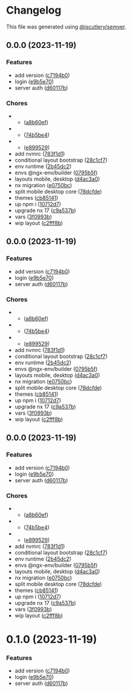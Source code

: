 # Changelog

This file was generated using [@jscutlery/semver](https://github.com/jscutlery/semver).

## 0.0.0 (2023-11-19)


### Features

* add version ([c7194b0](https://github.com/iwnow/bits/commit/c7194b04b03bc66af0421b071d4996ed12cb3a71))
* login ([e9b5e70](https://github.com/iwnow/bits/commit/e9b5e70a464575f77383f918f3b6a1f8f0c23a65))
* server auth ([d60117b](https://github.com/iwnow/bits/commit/d60117b3404289a7f28963ba3d7a7fca00962f48))


### Chores

* + ([a8b60ef](https://github.com/iwnow/bits/commit/a8b60ef1c65634fcce54980b3765c7e10cd563c2))
* + ([74b5be4](https://github.com/iwnow/bits/commit/74b5be4d4c6e011e3c5b715cc934fcb39939d2eb))
* + ([e899529](https://github.com/iwnow/bits/commit/e899529a03866c9c8e6c0a88010a49926d8b2ccb))
* add nvmrc ([783f1d1](https://github.com/iwnow/bits/commit/783f1d17747cef9689955856553a0f1d8a169a70))
* conditional layout bootstrap ([28c1cf7](https://github.com/iwnow/bits/commit/28c1cf7078b41bc307641dfb60cbceb3c3df2900))
* env runtime ([2b45dc2](https://github.com/iwnow/bits/commit/2b45dc29e96a0cc949bf437ae46a3ac064f7809e))
* envs @ngx-env/builder ([0795b5f](https://github.com/iwnow/bits/commit/0795b5f328e17178c8ff650d5b0f45cdae5f7177))
* layouts mobile, desktop ([d4ac3a0](https://github.com/iwnow/bits/commit/d4ac3a0a169a1c0c709f624df5ccfaef2eae8549))
* nx migration ([e0750bc](https://github.com/iwnow/bits/commit/e0750bcbe8befcdaeb8a40b084961e61f10ce3f4))
* split mobile desktop core ([78dcfde](https://github.com/iwnow/bits/commit/78dcfde23558615a534cae8be5b7a2f9f127cb03))
* themes ([cb85141](https://github.com/iwnow/bits/commit/cb85141cd85256c8201b0d712cb67512194b411c))
* up npm i ([10712d7](https://github.com/iwnow/bits/commit/10712d7134969584078fe63fef511c6c91de8609))
* upgrade nx 17 ([c9a537b](https://github.com/iwnow/bits/commit/c9a537be852c56f27142afe2e201e1333ad3df62))
* vars ([3f0993b](https://github.com/iwnow/bits/commit/3f0993bba7616c15de40ed67f7593117239105a7))
* wip layout ([c2fff8b](https://github.com/iwnow/bits/commit/c2fff8b36a611460dc3c18762bacf2a5c2c1faf1))

## 0.0.0 (2023-11-19)


### Features

* add version ([c7194b0](https://github.com/iwnow/bits/commit/c7194b04b03bc66af0421b071d4996ed12cb3a71))
* login ([e9b5e70](https://github.com/iwnow/bits/commit/e9b5e70a464575f77383f918f3b6a1f8f0c23a65))
* server auth ([d60117b](https://github.com/iwnow/bits/commit/d60117b3404289a7f28963ba3d7a7fca00962f48))


### Chores

* + ([a8b60ef](https://github.com/iwnow/bits/commit/a8b60ef1c65634fcce54980b3765c7e10cd563c2))
* + ([74b5be4](https://github.com/iwnow/bits/commit/74b5be4d4c6e011e3c5b715cc934fcb39939d2eb))
* + ([e899529](https://github.com/iwnow/bits/commit/e899529a03866c9c8e6c0a88010a49926d8b2ccb))
* add nvmrc ([783f1d1](https://github.com/iwnow/bits/commit/783f1d17747cef9689955856553a0f1d8a169a70))
* conditional layout bootstrap ([28c1cf7](https://github.com/iwnow/bits/commit/28c1cf7078b41bc307641dfb60cbceb3c3df2900))
* env runtime ([2b45dc2](https://github.com/iwnow/bits/commit/2b45dc29e96a0cc949bf437ae46a3ac064f7809e))
* envs @ngx-env/builder ([0795b5f](https://github.com/iwnow/bits/commit/0795b5f328e17178c8ff650d5b0f45cdae5f7177))
* layouts mobile, desktop ([d4ac3a0](https://github.com/iwnow/bits/commit/d4ac3a0a169a1c0c709f624df5ccfaef2eae8549))
* nx migration ([e0750bc](https://github.com/iwnow/bits/commit/e0750bcbe8befcdaeb8a40b084961e61f10ce3f4))
* split mobile desktop core ([78dcfde](https://github.com/iwnow/bits/commit/78dcfde23558615a534cae8be5b7a2f9f127cb03))
* themes ([cb85141](https://github.com/iwnow/bits/commit/cb85141cd85256c8201b0d712cb67512194b411c))
* up npm i ([10712d7](https://github.com/iwnow/bits/commit/10712d7134969584078fe63fef511c6c91de8609))
* upgrade nx 17 ([c9a537b](https://github.com/iwnow/bits/commit/c9a537be852c56f27142afe2e201e1333ad3df62))
* vars ([3f0993b](https://github.com/iwnow/bits/commit/3f0993bba7616c15de40ed67f7593117239105a7))
* wip layout ([c2fff8b](https://github.com/iwnow/bits/commit/c2fff8b36a611460dc3c18762bacf2a5c2c1faf1))

## 0.0.0 (2023-11-19)


### Features

* add version ([c7194b0](https://github.com/iwnow/bits/commit/c7194b04b03bc66af0421b071d4996ed12cb3a71))
* login ([e9b5e70](https://github.com/iwnow/bits/commit/e9b5e70a464575f77383f918f3b6a1f8f0c23a65))
* server auth ([d60117b](https://github.com/iwnow/bits/commit/d60117b3404289a7f28963ba3d7a7fca00962f48))


### Chores

* + ([a8b60ef](https://github.com/iwnow/bits/commit/a8b60ef1c65634fcce54980b3765c7e10cd563c2))
* + ([74b5be4](https://github.com/iwnow/bits/commit/74b5be4d4c6e011e3c5b715cc934fcb39939d2eb))
* + ([e899529](https://github.com/iwnow/bits/commit/e899529a03866c9c8e6c0a88010a49926d8b2ccb))
* add nvmrc ([783f1d1](https://github.com/iwnow/bits/commit/783f1d17747cef9689955856553a0f1d8a169a70))
* conditional layout bootstrap ([28c1cf7](https://github.com/iwnow/bits/commit/28c1cf7078b41bc307641dfb60cbceb3c3df2900))
* env runtime ([2b45dc2](https://github.com/iwnow/bits/commit/2b45dc29e96a0cc949bf437ae46a3ac064f7809e))
* envs @ngx-env/builder ([0795b5f](https://github.com/iwnow/bits/commit/0795b5f328e17178c8ff650d5b0f45cdae5f7177))
* layouts mobile, desktop ([d4ac3a0](https://github.com/iwnow/bits/commit/d4ac3a0a169a1c0c709f624df5ccfaef2eae8549))
* nx migration ([e0750bc](https://github.com/iwnow/bits/commit/e0750bcbe8befcdaeb8a40b084961e61f10ce3f4))
* split mobile desktop core ([78dcfde](https://github.com/iwnow/bits/commit/78dcfde23558615a534cae8be5b7a2f9f127cb03))
* themes ([cb85141](https://github.com/iwnow/bits/commit/cb85141cd85256c8201b0d712cb67512194b411c))
* up npm i ([10712d7](https://github.com/iwnow/bits/commit/10712d7134969584078fe63fef511c6c91de8609))
* upgrade nx 17 ([c9a537b](https://github.com/iwnow/bits/commit/c9a537be852c56f27142afe2e201e1333ad3df62))
* vars ([3f0993b](https://github.com/iwnow/bits/commit/3f0993bba7616c15de40ed67f7593117239105a7))
* wip layout ([c2fff8b](https://github.com/iwnow/bits/commit/c2fff8b36a611460dc3c18762bacf2a5c2c1faf1))

# 0.1.0 (2023-11-19)


### Features

* add version ([c7194b0](https://github.com/iwnow/bits/commit/c7194b04b03bc66af0421b071d4996ed12cb3a71))
* login ([e9b5e70](https://github.com/iwnow/bits/commit/e9b5e70a464575f77383f918f3b6a1f8f0c23a65))
* server auth ([d60117b](https://github.com/iwnow/bits/commit/d60117b3404289a7f28963ba3d7a7fca00962f48))
